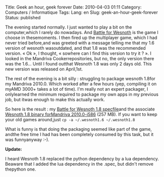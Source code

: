 Title: Geek an hour, geek forever
Date: 2010-04-03 01:11
Category: Computers / Informatique
Tags:
Lang: en
Slug: geek-an-hour-geek-forever
Status: published

The evening started normally. I just wanted to play a bit on the computer,which I rarely do nowadays. And [Battle for Wesnoth](\%22http://wesnoth.org\%22) is the game I choose in thesemoments. I then fired up the multiplayer game, which I had never tried before,and was greeted with a message telling me that my 1.6 version of wesnoth wasoutdated, and that 1.8 was the recommended version. « Ok », I thought, « sowhere can I find this version to try it ? ». I looked in the Mandriva Cookerrepositories, but no, the only version there was the 1.6... Until I found outthat Wesnoth 1.8 was only 2 days old. This new version was released on April,1st.

The rest of the evening is a bit silly : struggling to package wesnoth 1.8for my Mandriva 2010.0. Which worked after a few hours (yep, compiling it on myAMD 3000+ takes a lot of time). I'm really not an expert packager, I onlylearned the minimum required to package my own apps in my previous job, but itwas enough to make this actually work.

So here is the result : my [Battle for Wesnoth 1.8 specfile](\%22/public/mandriva/packaging/wesnoth.spec\%22)and the associate [Wesnoth 1.8 binary forMandriva 2010.0-i586](\%22http://dl.free.fr/visJfVLc1\%22) (257 MB). If you want to keep your old games around,just `cp -a ~/.wesnoth1.6 ~/.wesnoth1.8`

What is funny is that doing the packaging seemed like part of the game, andthe free time I had has been completely consumed by this task, but it was funnyanyway :-).

**Update:**

I heard Wesnoth 1.8 replaced the python dependency by a lua dependency. Beaware that I added the lua dependency in the .spec, but didn't remove thepython one.

